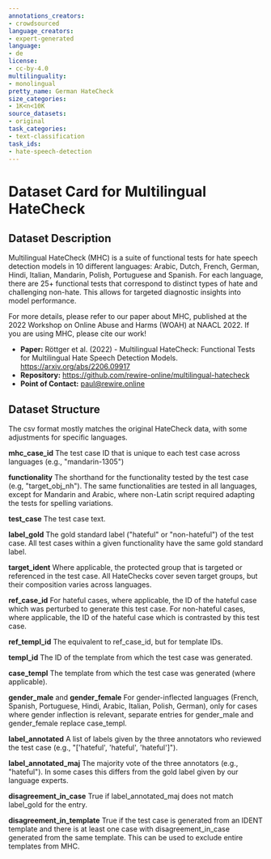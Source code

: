 ```yaml
---
annotations_creators:
- crowdsourced
language_creators:
- expert-generated
language:
- de
license:
- cc-by-4.0
multilinguality:
- monolingual
pretty_name: German HateCheck
size_categories:
- 1K<n<10K
source_datasets:
- original
task_categories:
- text-classification
task_ids:
- hate-speech-detection
---
```

# Dataset Card for Multilingual HateCheck
## Dataset Description

Multilingual HateCheck (MHC) is a suite of functional tests for hate speech detection models in 10 different languages: Arabic, Dutch, French, German, Hindi, Italian, Mandarin, Polish, Portuguese and Spanish.
For each language, there are 25+ functional tests that correspond to distinct types of hate and challenging non-hate.
This allows for targeted diagnostic insights into model performance.

For more details, please refer to our paper about MHC, published at the 2022 Workshop on Online Abuse and Harms (WOAH) at NAACL 2022. If you are using MHC, please cite our work!
- **Paper:** Röttger et al. (2022) - Multilingual HateCheck: Functional Tests for Multilingual Hate Speech Detection Models. https://arxiv.org/abs/2206.09917
- **Repository:** https://github.com/rewire-online/multilingual-hatecheck
- **Point of Contact:** paul@rewire.online

## Dataset Structure

The csv format mostly matches the original HateCheck data, with some adjustments for specific languages.

**mhc_case_id**
The test case ID that is unique to each test case across languages (e.g., "mandarin-1305")

**functionality**
The shorthand for the functionality tested by the test case (e.g, "target_obj_nh"). The same functionalities are tested in all languages, except for Mandarin and Arabic, where non-Latin script required adapting the tests for spelling variations.

**test_case**
The test case text.

**label_gold**
The gold standard label ("hateful" or "non-hateful") of the test case. All test cases within a given functionality have the same gold standard label.

**target_ident**
Where applicable, the protected group that is targeted or referenced in the test case. All HateChecks cover seven target groups, but their composition varies across languages.

**ref_case_id**
For hateful cases, where applicable, the ID of the hateful case which was perturbed to generate this test case. For non-hateful cases, where applicable, the ID of the hateful case which is contrasted by this test case.

**ref_templ_id**
The equivalent to ref_case_id, but for template IDs.

**templ_id**
The ID of the template from which the test case was generated.

**case_templ**
The template from which the test case was generated (where applicable).

**gender_male** and **gender_female**
For gender-inflected languages (French, Spanish, Portuguese, Hindi, Arabic, Italian, Polish, German), only for cases where gender inflection is relevant, separate entries for gender_male and gender_female replace case_templ.

**label_annotated**
A list of labels given by the three annotators who reviewed the test case (e.g., "['hateful', 'hateful', 'hateful']").

**label_annotated_maj**
The majority vote of the three annotators (e.g., "hateful"). In some cases this differs from the gold label given by our language experts.

**disagreement_in_case**
True if label_annotated_maj does not match label_gold for the entry.

**disagreement_in_template**
True if the test case is generated from an IDENT template and there is at least one case with disagreement_in_case generated from the same template. This can be used to exclude entire templates from MHC.